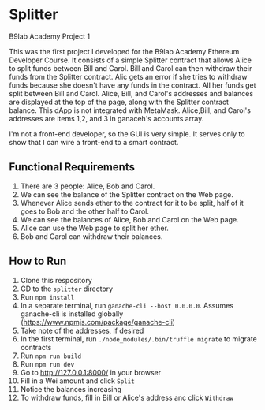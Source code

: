 # Splitter
B9lab Academy Project 1

This was the first project I developed for the B9lab Academy Ethereum Developer Course. It consists of a simple Splitter contract that allows Alice to split funds between Bill and Carol.
Bill and Carol can then withdraw their funds from the Splitter contract. Alic gets an error if she tries to withdraw funds because she doesn't have any funds in the contract. All her funds get split between Bill and Carol.
Alice, Bill, and Carol's addresses and balances are displayed at the top of the page, along with the Splitter contract balance.
This dApp is not integrated with MetaMask. Alice,Bill, and Carol's addresses are items 1,2, and 3 in ganaceh's accounts array.

I'm not a front-end developer, so the GUI is very simple. It serves only to show that I can wire a front-end to a smart contract.

## Functional Requirements
1. There are 3 people: Alice, Bob and Carol.
2. We can see the balance of the Splitter contract on the Web page.
3. Whenever Alice sends ether to the contract for it to be split, half of it goes to Bob and the other half to Carol.
4. We can see the balances of Alice, Bob and Carol on the Web page.
5. Alice can use the Web page to split her ether.
6. Bob and Carol can withdraw their balances.

## How to Run
1. Clone this respository
2. CD to the `splitter` directory
3. Run `npm install`
4. In a separate terminal,  run `ganache-cli --host 0.0.0.0`. Assumes ganache-cli is installed globally (https://www.npmjs.com/package/ganache-cli)
5. Take note of the addresses, if desired
6. In the first terminal, run `./node_modules/.bin/truffle migrate` to migrate contracts
7. Run `npm run build`
8. Run `npm run dev`
9. Go to <http://127.0.0.1:8000/> in your browser
10. Fill in a Wei amount and click `Split`
11. Notice the balances increasing
12. To withdraw funds, fill in Bill or Alice's address anc click `Withdraw`


